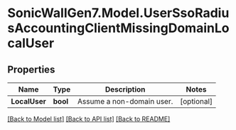 # SonicWallGen7.Model.UserSsoRadiusAccountingClientMissingDomainLocalUser

## Properties

Name | Type | Description | Notes
------------ | ------------- | ------------- | -------------
**LocalUser** | **bool** | Assume a non-domain user. | [optional] 

[[Back to Model list]](../README.md#documentation-for-models) [[Back to API list]](../README.md#documentation-for-api-endpoints) [[Back to README]](../README.md)

